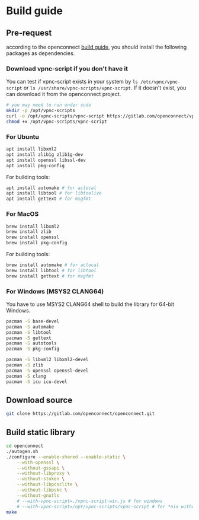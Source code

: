 # Build guide

## Pre-request

according to the openconnect [build guide](https://www.infradead.org/openconnect/building.html), you should install the following packages as dependencies.

### Download vpnc-script if you don't have it

You can test if vpnc-script exists in your system by `ls /etc/vpnc/vpnc-script` or `ls /usr/share/vpnc-scripts/vpnc-script`. If it doesn't exist, you can download it from the openconnect project.

```bash
# you may need to run under sudo
mkdir -p /opt/vpnc-scripts
curl -o /opt/vpnc-scripts/vpnc-script https://gitlab.com/openconnect/vpnc-scripts/raw/master/vpnc-script
chmod +x /opt/vpnc-scripts/vpnc-script
```

### For Ubuntu

```bash
apt install libxml2
apt install zlib1g zlib1g-dev
apt install openssl libssl-dev
apt install pkg-config
```

For building tools:

```bash
apt install automake # for aclocal
apt install libtool # for libtoolize
apt install gettext # for msgfmt
```

### For MacOS

```bash
brew install libxml2
brew install zlib
brew install openssl
brew install pkg-config
```

For building tools:

```bash
brew install automake # for aclocal
brew install libtool # for libtool
brew install gettext # for msgfmt
```

### For Windows (MSYS2 CLANG64)

You have to use MSYS2 CLANG64 shell to build the library for 64-bit Windows.

```bash
pacman -S base-devel
pacman -S automake
pacman -S libtool
pacman -S gettext
pacman -S autotools
pacman -S pkg-config

pacman -S libxml2 libxml2-devel
pacman -S zlib
pacman -S openssl openssl-devel
pacman -S clang
pacman -S icu icu-devel
```

## Download source

```bash
git clone https://gitlab.com/openconnect/openconnect.git
```

## Build static library

```bash
cd openconnect
./autogen.sh
./configure --enable-shared --enable-static \
    --with-openssl \
    --without-gssapi \
    --without-libproxy \
    --without-stoken \
    --without-libpcsclite \
    --without-libpskc \
    --without-gnutls
    # --with-vpnc-script=./vpnc-script-win.js # for windows
    # --with-vpnc-script=/opt/vpnc-scripts/vpnc-script # for *nix without vpnc-script installed
make
```
